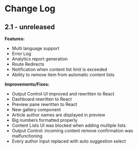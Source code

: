 # Change Log

## 2.1 - unreleased

**Features:**

- Multi language support
- Error Log
- Analytics report generation
- Route Redirects
- Notification when content list limit is exceeded
- Ability to remove item from automatic content lists

**Improvements/Fixes:**

- Output Control UI improved and rewritten to React
- Dashboard rewritten to React
- Preview pane rewritten to React
- New gallery component
- Article author names are displayed in preview
- Big numbers formatted properly
- Content Lists UI was blocked when adding multiple lists
- Output Control: incoming content remove confirmation was malfunctioning
- Every author input replaced with auto suggestion select
